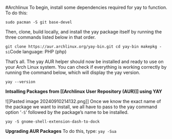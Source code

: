 #Archlinux 
To begin, install some dependencies required for yay to function. To do this:

`sudo pacman -S git base-devel`

Then, clone, build locally, and install the yay package itself by running the three commands listed below in that order.

`git clone https://aur.archlinux.org/yay-bin.git cd yay-bin makepkg -si`Code language: PHP (php)

That’s all. The yay AUR helper should now be installed and ready to use on your Arch Linux system. You can check if everything is working correctly by running the command below, which will display the yay version.

`yay --version`

**Intsalling Packages from [[Archlinux User Repository (AUR)]] using YAY**

![[Pasted image 20240910214132.png]]
Once we know the exact name of the package we want to install, we all have to pass to the yay command option ‘`-S`‘ followed by the package’s name to be installed.

`yay -S gnome-shell-extension-dash-to-dock`

**Upgrading AUR Packages**
To do this, type: `yay -Sua`

